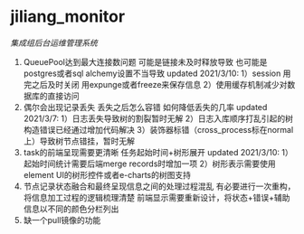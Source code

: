 # jiliang_monitor

*集成组后台运维管理系统*

1. QueuePool达到最大连接数问题
    可能是链接未及时释放导致
    也可能是postgres或者sql alchemy设置不当导致
        updated 2021/3/10:
            1）session 用完之后及时关闭 用expunge或者freeze来保存信息
            2）使用缓存机制减少对数据库的直接访问
2. 偶尔会出现记录丢失
    丢失之后怎么容错
    如何降低丢失的几率
        updated 2021/3/7:
            1）日志丢失导致树的割裂暂时无解
            2）日志入库顺序打乱引起的树构造错误已经通过增加代码解决
            3）装饰器标错（cross_process标在normal上）导致树节点错挂，暂时无解
3. task的前端呈现需要更清晰
    任务起始时间+树形展开
        updated 2021/3/10:
            1）起始时间统计需要后端merge records时增加一项
            2）树形表示需要使用element UI的树形控件或者e-charts的树图支持
4. 节点记录状态融合和最终呈现信息之间的处理过程混乱
    有必要进行一次重构，将信息加工过程的逻辑梳理清楚
    前端显示需要重新设计，将状态+错误+辅助信息以不同的颜色分栏列出
5. 缺一个pull镜像的功能
